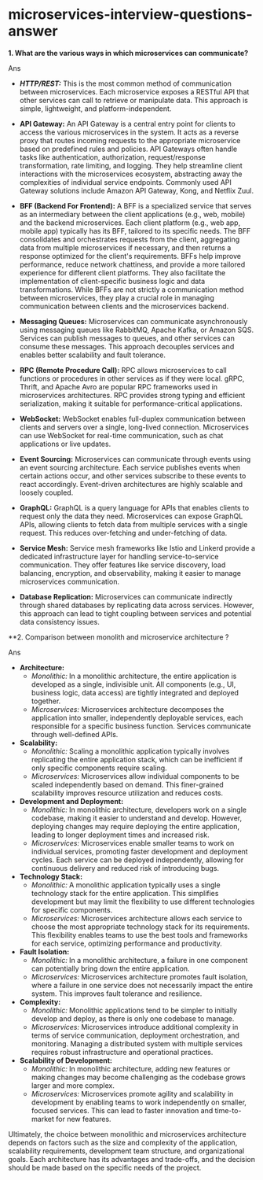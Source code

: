 # microservices-interview-questions-answer

**1. What are the various ways in which microservices can communicate?**

Ans

- **_HTTP/REST:_** This is the most common method of communication between microservices. Each microservice exposes a RESTful API that other services can call to retrieve or manipulate data. This approach is simple, lightweight, and platform-independent.

- **API Gateway:** An API Gateway is a central entry point for clients to access the various microservices in the system. It acts as a reverse proxy that routes incoming requests to the appropriate microservice based on predefined rules and policies. API Gateways often handle tasks like authentication, authorization, request/response transformation, rate limiting, and logging. They help streamline client interactions with the microservices ecosystem, abstracting away the complexities of individual service endpoints. Commonly used API Gateway solutions include Amazon API Gateway, Kong, and Netflix Zuul.

- **BFF (Backend For Frontend):** A BFF is a specialized service that serves as an intermediary between the client applications (e.g., web, mobile) and the backend microservices. Each client platform (e.g., web app, mobile app) typically has its BFF, tailored to its specific needs. The BFF consolidates and orchestrates requests from the client, aggregating data from multiple microservices if necessary, and then returns a response optimized for the client's requirements. BFFs help improve performance, reduce network chattiness, and provide a more tailored experience for different client platforms. They also facilitate the implementation of client-specific business logic and data transformations. While BFFs are not strictly a communication method between microservices, they play a crucial role in managing communication between clients and the microservices backend.


- **Messaging Queues:** Microservices can communicate asynchronously using messaging queues like RabbitMQ, Apache Kafka, or Amazon SQS. Services can publish messages to queues, and other services can consume these messages. This approach decouples services and enables better scalability and fault tolerance.

- **RPC (Remote Procedure Call):** RPC allows microservices to call functions or procedures in other services as if they were local. gRPC, Thrift, and Apache Avro are popular RPC frameworks used in microservices architectures. RPC provides strong typing and efficient serialization, making it suitable for performance-critical applications.

- **WebSocket:** WebSocket enables full-duplex communication between clients and servers over a single, long-lived connection. Microservices can use WebSocket for real-time communication, such as chat applications or live updates.

- **Event Sourcing:** Microservices can communicate through events using an event sourcing architecture. Each service publishes events when certain actions occur, and other services subscribe to these events to react accordingly. Event-driven architectures are highly scalable and loosely coupled.

- **GraphQL:** GraphQL is a query language for APIs that enables clients to request only the data they need. Microservices can expose GraphQL APIs, allowing clients to fetch data from multiple services with a single request. This reduces over-fetching and under-fetching of data.

- **Service Mesh:** Service mesh frameworks like Istio and Linkerd provide a dedicated infrastructure layer for handling service-to-service communication. They offer features like service discovery, load balancing, encryption, and observability, making it easier to manage microservices communication.

- **Database Replication:** Microservices can communicate indirectly through shared databases by replicating data across services. However, this approach can lead to tight coupling between services and potential data consistency issues.

**2. Comparison between monolith and microservice architecture ?

Ans

- **Architecture:**
    - _Monolithic:_ In a monolithic architecture, the entire application is developed as a single, indivisible unit. All components (e.g., UI, business logic, data access) are tightly integrated and deployed together.
    - _Microservices:_ Microservices architecture decomposes the application into smaller, independently deployable services, each responsible for a specific business function. Services communicate through well-defined APIs.
- **Scalability:**
    - _Monolithic:_ Scaling a monolithic application typically involves replicating the entire application stack, which can be inefficient if only specific components require scaling.
    - _Microservices:_ Microservices allow individual components to be scaled independently based on demand. This finer-grained scalability improves resource utilization and reduces costs.
- **Development and Deployment:**
    - _Monolithic:_ In monolithic architecture, developers work on a single codebase, making it easier to understand and develop. However, deploying changes may require deploying the entire application, leading to longer deployment times and increased risk.
    - _Microservices:_ Microservices enable smaller teams to work on individual services, promoting faster development and deployment cycles. Each service can be deployed independently, allowing for continuous delivery and reduced risk of introducing bugs.
- **Technology Stack:**
    - _Monolithic:_ A monolithic application typically uses a single technology stack for the entire application. This simplifies development but may limit the flexibility to use different technologies for specific components.
    - _Microservices:_ Microservices architecture allows each service to choose the most appropriate technology stack for its requirements. This flexibility enables teams to use the best tools and frameworks for each service, optimizing performance and productivity.
- **Fault Isolation:**
    - _Monolithic:_ In a monolithic architecture, a failure in one component can potentially bring down the entire application.
    - _Microservices:_ Microservices architecture promotes fault isolation, where a failure in one service does not necessarily impact the entire system. This improves fault tolerance and resilience.
- **Complexity:**
    - _Monolithic:_ Monolithic applications tend to be simpler to initially develop and deploy, as there is only one codebase to manage.
    - _Microservices:_ Microservices introduce additional complexity in terms of service communication, deployment orchestration, and monitoring. Managing a distributed system with multiple services requires robust infrastructure and operational practices.
- **Scalability of Development:**
    - _Monolithic:_ In monolithic architecture, adding new features or making changes may become challenging as the codebase grows larger and more complex.
    - _Microservices:_ Microservices promote agility and scalability in development by enabling teams to work independently on smaller, focused services. This can lead to faster innovation and time-to-market for new features.

Ultimately, the choice between monolithic and microservices architecture depends on factors such as the size and complexity of the application, scalability requirements, development team structure, and organizational goals. Each architecture has its advantages and trade-offs, and the decision should be made based on the specific needs of the project.








